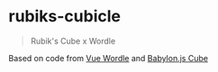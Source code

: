 # rubiks-cubicle
> Rubik's Cube x Wordle

Based on code from [Vue Wordle](https://github.com/yyx990803/vue-wordle) and [Babylon.js Cube](https://blindinghues.github.io/babylonrubiks/)
